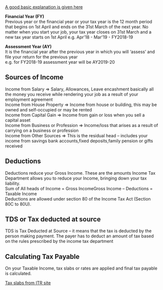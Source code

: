 [A good basic explanation is given here](https://cleartax.in/s/income-tax-basics-for-beginners)  

**Financial Year (FY)**  
Previous year or the financial year or your tax year is the 12 month period that begins on 1st April and ends on the 31st March of the next year. 
No matter when you start your job, your tax year closes on 31st March and a new tax year starts on 1st April
e.g.
Apr'18 - Mar'19 - FY2018-19

**Assessment Year (AY)**  
It is the financial year after the previous year in which you will ‘assess’ and file your return for the previous year  
e.g.
for FY2018-19 assessment year will be AY2019-20  

## Sources of Income

Income from Salary => Salary, Allowances, Leave encashment basically all the money you receive while rendering your job as a result of your employment agreement  
Income from House Property => Income from house or building, this may be owned and self-occupied or may be rented  
Income from Capital Gain => Income from gain or loss when you sell a capital asset  
Income from Business or Profession => Income/loss that arises as a result of carrying on a business or profession  
Income from Other Sources =>	This is the residual head – includes your income from savings bank accounts,fixed deposits,family pension or gifts received  

## Deductions
Deductions reduce your Gross Income. These are the amounts Income Tax Department allows you to reduce your Income, bringing down your tax liability.  
Sum of All heads of Income = Gross IncomeGross Income – Deductions = Taxable Income  
 Deductions are allowed under section 80 of the Income Tax Act (Section 80C to 80U).  
 
 ## TDS or Tax deducted at source
 TDS is Tax Deducted at Source – it means that the tax is deducted by the person making payment. The payer has to deduct an amount of tax based on the 
 rules prescribed by the income tax department  
 
 ## Calculating Tax Payable 
 On your Taxable Income, tax slabs or rates are applied and final tax payable is calculated.  
 
 [Tax slabs from ITR site](https://www.incometax.gov.in/iec/foportal/help/individual/return-applicable-1#taxslabs)    

